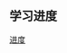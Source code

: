 ## 学习进度
[进度](https://www.bilibili.com/video/BV1zd4y1R7jV/?spm_id_from=pageDriver&vd_source=26b5f24919aeb671ba1dbff34904c160)